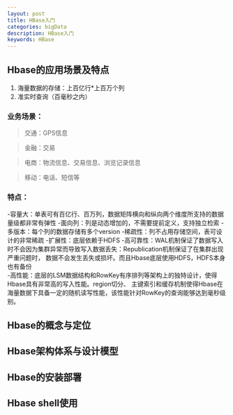 ```yaml
---
layout: post
title: HBase入门
categories: bigData
description: HBase入门
keywords: HBase
---
```


## Hbase的应用场景及特点
1. 海量数据的存储：上百亿行*上百万个列
2. 准实时查询（百毫秒之内）

### 业务场景：
>交通：GPS信息

>金融：交易

>电商：物流信息、交易信息、浏览记录信息

>移动：电话、短信等	

### 特点：

-容量大：单表可有百亿行、百万列，数据矩阵横向和纵向两个维度所支持的数据量级都非常有弹性
-面向列：列是动态增加的，不需要提前定义，支持独立检索
-多版本：每个列的数据存储有多个version
-稀疏性：列不占用存储空间，表可设计的非常稀疏
-扩展性：底层依赖于HDFS
-高可靠性：WAL机制保证了数据写入时不会因为集群异常而导致写入数据丢失：Republication机制保证了在集群出现严重问题时，
		数据不会发生丢失或损坏。而且Hbase底层使用HDFS，HDFS本身也有备份	
-高性能：底层的LSM数据结构和RowKey有序排列等架构上的独特设计，使得Hbase具有非常高的写入性能。region切分、
		主键索引和缓存机制使得Hbase在海量数据下具备一定的随机读写性能，该性能针对RowKey的查询能够达到毫秒级别。							
## Hbase的概念与定位

## Hbase架构体系与设计模型

## Hbase的安装部署

## Hbase shell使用